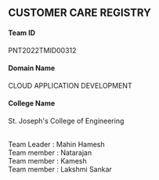  <h2>CUSTOMER CARE REGISTRY</h2>
<a href="http://169.51.200.18:32443/"></a>
<h4>Team ID</h4>      PNT2022TMID00312
<h4>Domain Name</h4>  CLOUD APPLICATION DEVELOPMENT
<h4>College Name</h4> St. Joseph's College of Engineering
<br><br>
<p>
Team Leader : Mahin Hamesh<br>
Team member : Natarajan<br>
Team member : Kamesh<br>
Team member : Lakshmi Sankar<br>
</p>


